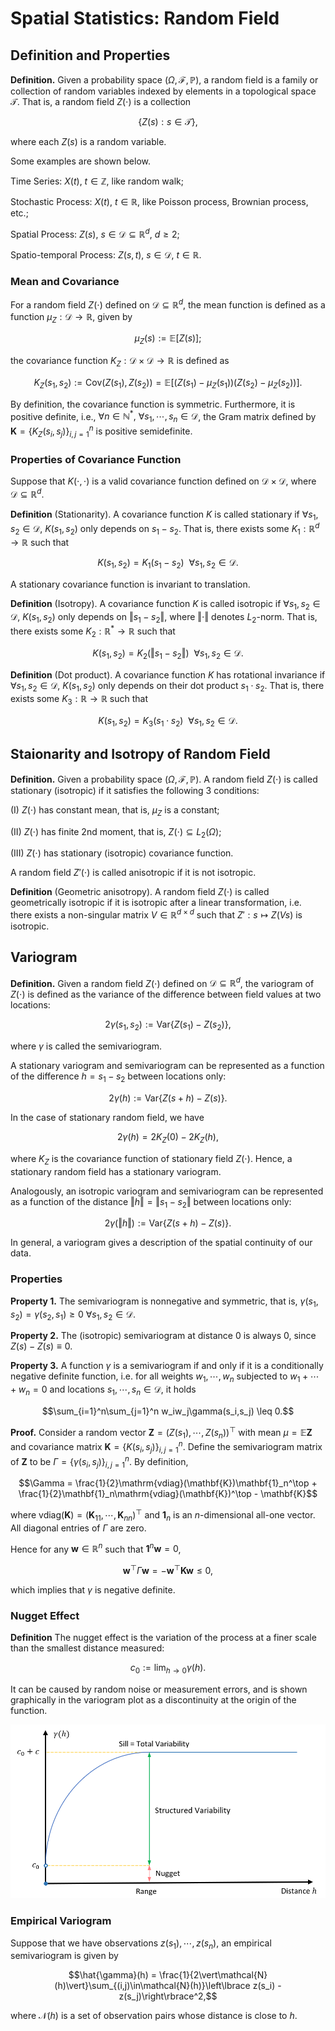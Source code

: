 # Spatial Statistics: Random Field
## Definition and Properties
**Definition.** Given a probability space $(\Omega, \mathcal{F},\mathbb{P})$, a random field is a family or collection of random variables indexed by elements in a topological space $\mathcal{T}$. That is, a random field $Z(\cdot)$ is a collection

$$\left\lbrace Z(s): s\in\mathcal{T}\right\rbrace,$$

where each $Z(s)$ is a random variable.

Some examples are shown below.

Time Series: $X(t),\ t\in\mathbb{Z},$ like random walk;

Stochastic Process: $X(t),\ t\in\mathbb{R}$, like Poisson process, Brownian process, etc.;

Spatial Process: $Z(s),\ s\in\mathcal{D}\subseteq \mathbb{R}^d,\ d\geq 2$;

Spatio-temporal Process: $Z(s,t),\ s\in\mathcal{D},\ t\in\mathbb{R}$.

### Mean and Covariance
For a random field $Z(\cdot)$ defined on $\mathcal{D}\subseteq \mathbb{R}^d$, the mean function is defined as a function $\mu_Z:\mathcal{D}\to\mathbb{R}$, given by

$$\mu_Z(s) := \mathbb{E}[Z(s)];$$

the covariance function $K_Z:\mathcal{D}\times\mathcal{D}\to\mathbb{R}$ is defined as

$$K_Z(s_1,s_2) := \mathrm{Cov}\left(Z(s_1),Z(s_2)\right) = \mathbb{E}\left[\left(Z(s_1)-\mu_Z(s_1)\right)\left(Z(s_2)-\mu_Z(s_2)\right)\right].$$

By definition, the covariance function is symmetric. Furthermore, it is positive definite, i.e., $\forall n\in\mathbb{N}^*,\ \forall s_1,\cdots,s_n\in\mathcal{D}$, the Gram matrix defined by $\mathbf{K} = \lbrace K_Z(s_i,s_j)\rbrace_{i,j=1}^n$ is positive semidefinite.

### Properties of Covariance Function
Suppose that $K(\cdot,\cdot)$ is a valid covariance function defined on $\mathcal{D}\times\mathcal{D}$, where $\mathcal{D}\subseteq\mathbb{R}^d$.

**Definition** (Stationarity). A covariance function $K$ is called stationary if $\forall s_1,s_2\in\mathcal{D}$, $K(s_1,s_2)$ only depends on $s_1-s_2$. That is, there exists some $K_1:\mathbb{R}^d\to\mathbb{R}$ such that

$$K(s_1,s_2) = K_1(s_1-s_2)\ \ \forall s_1,s_2\in\mathcal{D}.$$

A stationary covariance function is invariant to translation.

**Definition** (Isotropy). A covariance function $K$ is called isotropic if $\forall s_1,s_2\in\mathcal{D}$, $K(s_1,s_2)$ only depends on $\Vert s_1-s_2\Vert$, where $\Vert\cdot\Vert$ denotes $L_2$-norm. That is, there exists some $K_2:\mathbb{R}^*\to\mathbb{R}$ such that

$$K(s_1,s_2) = K_2(\Vert s_1-s_2\Vert)\ \ \forall s_1,s_2\in\mathcal{D}.$$

**Definition** (Dot product). A covariance function $K$ has rotational invariance if $\forall s_1,s_2\in\mathcal{D}$, $K(s_1,s_2)$ only depends on their dot product $s_1\cdot s_2$. That is, there exists some $K_3:\mathbb{R}\to\mathbb{R}$ such that

$$K(s_1,s_2) = K_3(s_1\cdot s_2)\ \ \forall s_1,s_2\in\mathcal{D}.$$

## Staionarity and Isotropy of Random Field
**Definition.** Given a probability space $(\Omega, \mathcal{F},\mathbb{P})$. A random field $Z(\cdot)$ is called stationary (isotropic) if it satisfies the following 3 conditions:

  (I) $Z(\cdot)$ has constant mean, that is, $\mu_Z$ is a constant; 

 (II) $Z(\cdot)$ has finite 2nd moment, that is, $Z(\cdot)\subseteq L_2(\Omega)$;

(III) $Z(\cdot)$ has stationary (isotropic) covariance function.

A random field $Z'(\cdot)$ is called anisotropic if it is not isotropic.

**Definition** (Geometric anisotropy). A random field $Z(\cdot)$ is called geometrically isotropic if it is isotropic after a linear transformation, i.e. there exists a non-singular matrix $V\in\mathbb{R}^{d\times d}$ such that $Z': s \mapsto Z(Vs)$ is isotropic.

## Variogram

**Definition.** Given a random field $Z(\cdot)$ defined on $\mathcal{D}\subseteq\mathbb{R}^d$, the variogram of $Z(\cdot)$ is defined as the variance of the difference between field values at two locations:

$$2\gamma(s_1,s_2) := \mathrm{Var}\lbrace Z(s_1) - Z(s_2)\rbrace,$$

where $\gamma$ is called the semivariogram. 

A stationary variogram and semivariogram can be represented as a function of the difference $h=s_1-s_2$ between locations only:

$$2\gamma(h) := \mathrm{Var}\lbrace Z(s + h) - Z(s)\rbrace.$$

In the case of stationary random field, we have

$$2\gamma(h) = 2K_Z(0) - 2K_Z(h),$$

where $K_Z$ is the covariance function of stationary field $Z(\cdot)$. Hence, a stationary random field has a stationary variogram.

Analogously, an isotropic variogram and semivariogram can be represented as a function of the distance $\Vert h\Vert = \Vert s_1-s_2\Vert$ between locations only:

$$2\gamma(\Vert h\Vert) := \mathrm{Var}\lbrace Z(s + h) - Z(s)\rbrace.$$

In general, a variogram gives a description of the spatial continuity of our data.

### Properties
**Property 1.**  The semivariogram is nonnegative and symmetric, that is, $\gamma(s_1,s_2)=\gamma(s_2,s_1) \geq 0\ \forall s_1,s_2\in\mathcal{D}$.

**Property 2.**  The (isotropic) semivariogram at distance 0 is always 0, since $Z(s) - Z(s) \equiv 0$.

**Property 3.**  A function $\gamma$ is a semivariogram if and only if it is a conditionally negative definite function, i.e. for all weights $w_1,\cdots,w_n$ subjected to $w_1+\cdots + w_n = 0$ and locations $s_1,\cdots,s_n \in\mathcal{D}$, it holds

$$\sum_{i=1}^n\sum_{j=1}^n w_iw_j\gamma(s_i,s_j) \leq 0.$$

**Proof.** Consider a random vector $\mathbf{Z} = \left(Z(s_1),\cdots,Z(s_n)\right)^\top$ with mean $\mu=\mathbb{E}\mathbf{Z}$ and covariance matrix $\mathbf{K}=\lbrace K(s_i,s_j)\rbrace_{i,j=1}^n$. Define the semivariogram matrix of $\mathbf{Z}$ to be $\Gamma = \lbrace\gamma(s_i,s_j)\rbrace_{i,j=1}^n$. By definition,

$$\Gamma = \frac{1}{2}\mathrm{vdiag}(\mathbf{K})\mathbf{1}_n^\top + \frac{1}{2}\mathbf{1}_n\mathrm{vdiag}(\mathbf{K})^\top  - \mathbf{K}$$

where $\mathrm{vdiag}(\mathbf{K}) = (\mathbf{K}_{11},\cdots,\mathbf{K} _{nn})^\top$ and $\mathbf{1}_n$ is an $n$-dimensional all-one vector. All diagonal entries of $\Gamma$ are zero.

Hence for any $\mathbf{w}\in\mathbb{R}^n$ such that $\mathbf{1}^n\mathbf{w}=0$,

$$\mathbf{w}^\top\Gamma\mathbf{w} = -\mathbf{w}^\top\mathbf{Kw} \leq 0,$$

which implies that $\gamma$ is negative definite.

### Nugget Effect
**Definition** The nugget effect is the variation of the process at a finer scale than the smallest distance measured:

$$c_0 := \lim_{h\to 0}\gamma(h).$$

It can be caused by random noise or measurement errors, and is shown graphically in the variogram plot as a discontinuity at the origin of the function.

![avatar](https://github.com/JurrivhLeon/JurrivhLeon.github.io/raw/main/figs/nugget.png)

### Empirical Variogram

Suppose that we have observations $z(s_1),\cdots,z(s_n)$, an empirical semivariogram is given by

$$\hat{\gamma}(h) = \frac{1}{2\vert\mathcal{N}(h)\vert}\sum_{(i,j)\in\mathcal{N}(h)}\left\lbrace z(s_i) - z(s_j)\right\rbrace^2,$$

where $\mathcal{N}(h)$ is a set of observation pairs whose distance is close to $h$.

